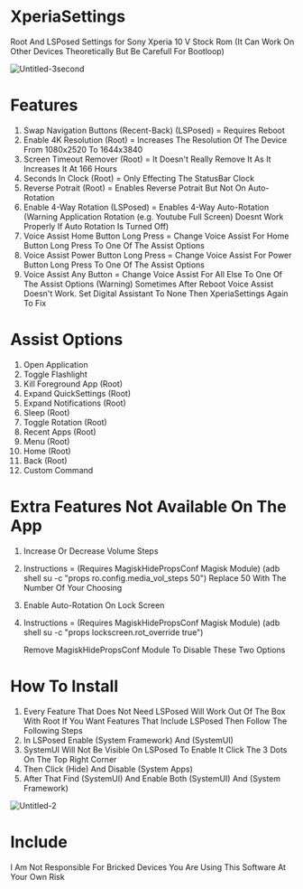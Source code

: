 # XperiaSettings
Root And LSPosed Settings for Sony Xperia 10 V Stock Rom (It Can Work On Other Devices Theoretically But Be Carefull For Bootloop)

![Untitled-3second](https://github.com/alkisqwe/XperiaSettings/assets/73914940/8a84cd6e-ed91-4299-bead-6f9d9715f0ef)


# Features
1) Swap Navigation Buttons (Recent-Back) (LSPosed) = Requires Reboot
2) Enable 4K Resolution (Root) = Increases The Resolution Of The Device From 1080x2520 To 1644x3840
3) Screen Timeout Remover (Root) = It Doesn't Really Remove It As It Increases It At 166 Hours
4) Seconds In Clock (Root) = Only Effecting The StatusBar Clock
5) Reverse Potrait (Root) = Enables Reverse Potrait But Not On Auto-Rotation
6) Enable 4-Way Rotation (LSPosed) = Enables 4-Way Auto-Rotation (Warning Application Rotation (e.g. Youtube Full Screen) Doesnt Work Properly If Auto Rotation Is Turned Off)
7) Voice Assist Home Button Long Press = Change Voice Assist For Home Button Long Press To One Of The Assist Options
8) Voice Assist Power Button Long Press = Change Voice Assist For Power Button Long Press To One Of The Assist Options
9) Voice Assist Any Button = Change Voice Assist For All Else To One Of The Assist Options
(Warning) Sometimes After Reboot Voice Assist Doesn't Work. Set Digital Assistant To None Then XperiaSettings Again To Fix

# Assist Options
1) Open Application
2) Toggle Flashlight
3) Kill Foreground App (Root)
4) Expand QuickSettings (Root)
5) Expand Notifications (Root)
6) Sleep (Root)
7) Toggle Rotation (Root)
8) Recent Apps (Root)
9) Menu (Root)
10) Home (Root)
11) Back (Root)
12) Custom Command

# Extra Features Not Available On The App
1) Increase Or Decrease Volume Steps
2) Instructions = (Requires MagiskHidePropsConf Magisk Module) (adb shell su -c "props ro.config.media_vol_steps 50") Replace 50 With The Number Of Your Choosing
3) Enable Auto-Rotation On Lock Screen
4) Instructions = (Requires MagiskHidePropsConf Magisk Module) (adb shell su -c "props lockscreen.rot_override true")

   Remove MagiskHidePropsConf Module To Disable These Two Options

# How To Install
1) Every Feature That Does Not Need LSPosed Will Work Out Of The Box With Root If You Want Features That Include LSPosed Then Follow The Following Steps
2) In LSPosed Enable (System Framework) And (SystemUI)
3) SystemUI Will Not Be Visible On LSPosed To Enable It Click The 3 Dots On The Top Right Corner
4) Then Click (Hide) And Disable (System Apps)
5) After That Find (SystemUI) And Enable Both (SystemUI) And (System Framework)

![Untitled-2](https://github.com/alkisqwe/XperiaSettings/assets/73914940/10da0c79-e8fb-4304-92b0-af9d104d9167)

# Include
I Am Not Responsible For Bricked Devices You Are Using This Software At Your Own Risk
